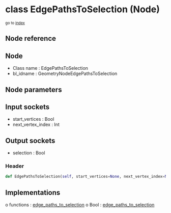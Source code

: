 # class EdgePathsToSelection (Node)

<sub>go to [index](/docs/index.md)</sub>

## Node reference

Node
----
 - Class name : EdgePathsToSelection
 - bl_idname : GeometryNodeEdgePathsToSelection

Node parameters
---------------

Input sockets
-------------
 - start_vertices : Bool
 - next_vertex_index : Int

Output sockets
--------------
 - selection : Bool

### Header

``` python
def EdgePathsToSelection(self, start_vertices=None, next_vertex_index=None, node_label=None, node_color=None):
```

## Implementations

o functions : [edge_paths_to_selection](#edge_paths_to_selection)
o Bool : [edge_paths_to_selection](#edge_paths_to_selection) 

